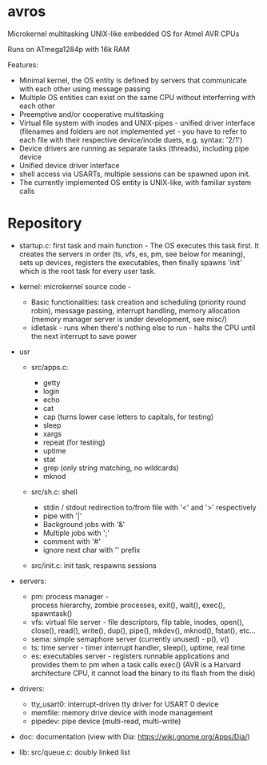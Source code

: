 # avros

Microkernel multitasking UNIX-like embedded OS for Atmel AVR CPUs

Runs on ATmega1284p with 16k RAM

Features:
- Minimal kernel, the OS entity is defined by servers that
  communicate with each other using message passing
- Multiple OS entities can exist on the same CPU without interferring
  with each other
- Preemptive and/or cooperative multitasking
- Virtual file system with inodes and UNIX-pipes - unified driver interface
  (filenames and folders are not implemented yet - you have to refer to each file with their respective device/inode duets, e.g. syntax: '2/1')
- Device drivers are running as separate tasks (threads), including pipe device
- Unified device driver interface
- shell access via USARTs, multiple sessions can be spawned upon init.
- The currently implemented OS entity is UNIX-like, with familiar system calls 


Repository
==========

* startup.c: first task and main function - 
    The OS executes this task first. It creates the servers in
    order (ts, vfs, es, pm, see below for meaning), sets up devices,
    registers the executables, then finally spawns 'init' which
    is the root task for every user task.

* kernel: microkernel source code - 
    * Basic functionalities: task creation and scheduling (priority round
      robin), message passing, interrupt handling, memory allocation
      (memory manager server is under development, see misc/)
    * idletask - runs when there's nothing else to run - halts the CPU until
      the next interrupt to save power
    

* usr
    * src/apps.c:
        * getty
        * login
        * echo
        * cat
        * cap (turns lower case letters to capitals, for testing)
        * sleep
        * xargs
        * repeat (for testing)
        * uptime
        * stat
        * grep (only string matching, no wildcards)
        * mknod

    * src/sh.c: shell
        * stdin / stdout redirection to/from file with '<' and '>' respectively
        * pipe with '|'
        * Background jobs with '&'
        * Multiple jobs with ';'
        * comment with '#'
        * ignore next char with '\' prefix

    * src/init.c: init task, respawns sessions

* servers:
    * pm: process manager -  
        process hierarchy, zombie processes, exit(), wait(), exec(), spawntask()
    * vfs: virtual file server - 
        file descriptors, filp table, inodes, open(), close(), read(), write(),
        dup(), pipe(), mkdev(), mknod(), fstat(), etc...
    * sema: simple semaphore server (currently unused) - p(), v()
    * ts: time server - timer interrupt handler, 
        sleep(), uptime, real time
    * es: executables server - 
        registers runnable applications and provides them to pm when a
        task calls exec() (AVR is a Harvard architecture CPU, it cannot
        load the binary to its flash from the disk)

* drivers:
    * tty_usart0: interrupt-driven tty driver for USART 0 device
    * memfile: memory drive device with inode management
    * pipedev: pipe device (multi-read, multi-write)

* doc: documentation (view with Dia: https://wiki.gnome.org/Apps/Dia/)

* lib:
    src/queue.c: doubly linked list


    
